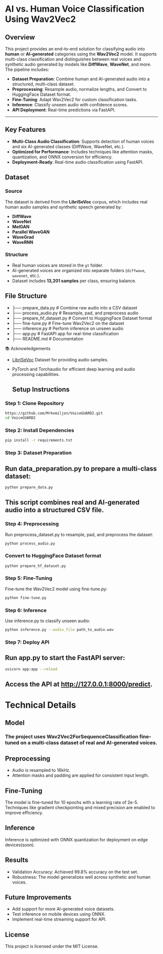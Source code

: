 # AI vs. Human Voice Classification Using Wav2Vec2

## Overview

This project provides an end-to-end solution for classifying audio into **human** or **AI-generated** categories using the **Wav2Vec2** model. It supports multi-class classification and distinguishes between real voices and synthetic audio generated by models like **DiffWave**, **WaveNet**, and more. The pipeline includes:

- **Dataset Preparation**: Combine human and AI-generated audio into a structured, multi-class dataset.
- **Preprocessing**: Resample audio, normalize lengths, and Convert to HuggingFace Dataset format.
- **Fine-Tuning**: Adapt Wav2Vec2 for custom classification tasks.
- **Inference**: Classify unseen audio with confidence scores.
- **API Deployment**: Real-time predictions via FastAPI.

---

## Key Features

- **Multi-Class Audio Classification**: Supports detection of human voices and six AI-generated classes (DiffWave, WaveNet, etc.).
- **Optimized for Performance**: Includes techniques like attention masks, quantization, and ONNX conversion for efficiency.
- **Deployment-Ready**: Real-time audio classification using FastAPI.

## Dataset

### **Source**
The dataset is derived from the **LibriSeVoc** corpus, which includes real human audio samples and synthetic speech generated by:
- **DiffWave**
- **WaveNet**
- **MelGAN**
- **Parallel WaveGAN**
- **WaveGrad**
- **WaveRNN**

### **Structure**
- Real human voices are stored in the `gt` folder.
- AI-generated voices are organized into separate folders (`diffwave`, `wavenet`, etc.).
- Dataset includes **13,201 samples** per class, ensuring balance.

## File Structure
* ├── prepare_data.py # Combine raw audio into a CSV dataset 
* ├── process_audio.py # Resample, pad, and preprocess audio
* ├── prepare_hf_dataset.py # Convert to HuggingFace Dataset format
* ├── fine-tune.py # Fine-tune Wav2Vec2 on the dataset 
* ├── inference.py # Perform inference on unseen audio 
* ├── app.py # FastAPI app for real-time classification 
* ├── README.md # Documentation

📚 Acknowledgements
* [LibriSeVoc](https://drive.google.com/file/d/1NXF9w0YxzVjIAwGm_9Ku7wfLHVbsT7aG/view) Dataset for providing audio samples.
* PyTorch and Torchaudio for efficient deep learning and audio processing capabilities.

  ## Setup Instructions

### **Step 1: Clone Repository**
```bash
https://github.com/Mrkomiljon/VoiceGUARD2.git
cd VoiceGUARD2
```
### **Step 2: Install Dependencies**
```bash
pip install -r requirements.txt
```
### **Step 3: Dataset Preparation**
## Run data_preparation.py to prepare a multi-class dataset:

```bash
python prepare_data.py
```
## This script combines real and AI-generated audio into a structured CSV file.

### **Step 4: Preprocessing**
Run preprocess_dataset.py to resample, pad, and preprocess the dataset:

```bash
python process_audio.py
```
### Convert to HuggingFace Dataset format
```bash
python prepare_hf_dataset.py
```
### **Step 5: Fine-Tuning**
Fine-tune the Wav2Vec2 model using fine-tune.py:

```bash
python fine-tune.py
```
### **Step 6: Inference**
Use inference.py to classify unseen audio:

```bash
python inference.py --audio_file path_to_audio.wav
```
### **Step 7: Deploy API**
## Run app.py to start the FastAPI server:

```bash
uvicorn app:app --reload
```
## Access the API at http://127.0.0.1:8000/predict.

# Technical Details
## Model
### The project uses Wav2Vec2ForSequenceClassification fine-tuned on a multi-class dataset of real and AI-generated voices.
## Preprocessing
* Audio is resampled to 16kHz.
* Attention masks and padding are applied for consistent input length.
## Fine-Tuning
The model is fine-tuned for 10 epochs with a learning rate of 2e-5.
Techniques like gradient checkpointing and mixed precision are enabled to improve efficiency.
## Inference
Inference is optimized with ONNX quantization for deployment on edge devices(soon).
## Results
* Validation Accuracy: Achieved 99.8% accuracy on the test set.
* Robustness: The model generalizes well across synthetic and human voices.
## Future Improvements
- Add support for more AI-generated voice datasets.
- Test inference on mobile devices using ONNX.
- Implement real-time streaming support for API.
## License
This project is licensed under the MIT License.



